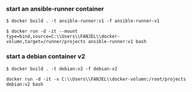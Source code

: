 ### start an ansible-runner container
```
$ docker build . -t ansible-runner:v1 -f ansible-runner-v1

$ docker run -d -it --mount type=bind,source=C:\\Users\\FANJEL\\docker-volumn,target=/runner/projects ansible-runner:v1 bash
```

### start a debian container v2
```
$ docker build . -t debian:v2 -f debian-v2

docker run -d -it -v C:\\Users\\FANJEL\\docker-volumn:/root/projects debian:v2 bash
```
